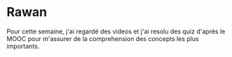 # Rawan
Pour cette semaine, j'ai regardé des videos et j'ai resolu des quiz d'après le MOOC pour m'assurer de la comprehension des concepts les plus importants.
